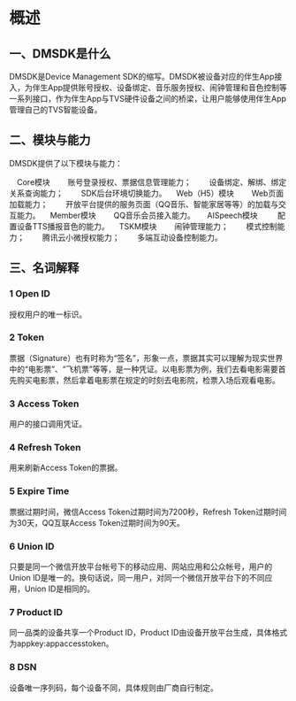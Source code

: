 # 概述 #

## 一、DMSDK是什么

DMSDK是Device Management SDK的缩写。DMSDK被设备对应的伴生App接入，为伴生App提供账号授权、设备绑定、音乐服务授权、闹钟管理和音色控制等一系列接口，作为伴生App与TVS硬件设备之间的桥梁，让用户能够使用伴生App管理自己的TVS智能设备。

## 二、模块与能力

DMSDK提供了以下模块与能力：

&emsp;Core模块
&emsp;&emsp;账号登录授权、票据信息管理能力；
&emsp;&emsp;设备绑定、解绑、绑定关系查询能力；
&emsp;&emsp;SDK后台环境切换能力。
&emsp;Web（H5）模块
&emsp;&emsp;Web页面加载能力；
&emsp;&emsp;开放平台提供的服务页面（QQ音乐、智能家居等等）的加载与交互能力。
&emsp;Member模块
&emsp;&emsp;QQ音乐会员接入能力。
&emsp; AISpeech模块
&emsp;&emsp; 配置设备TTS播报音色的能力。
&emsp;TSKM模块
&emsp;&emsp;闹钟管理能力；
&emsp;&emsp;模式控制能力；
&emsp;&emsp;腾讯云小微授权能力；
&emsp;&emsp;多端互动设备控制能力。

## 三、名词解释

### 1 Open ID

授权用户的唯一标识。
### 2 Token ###
票据（Signature）也有时称为“签名”，形象一点，票据其实可以理解为现实世界中的“电影票”、“飞机票”等等，是一种凭证。以电影票为例，我们去看电影需要首先购买电影票，然后拿着电影票在规定的时刻去电影院，检票入场后观看电影。
### 3 Access Token ###
用户的接口调用凭证。
### 4 Refresh Token ###
用来刷新Access Token的票据。
### 5 Expire Time ###
票据过期时间，微信Access Token过期时间为7200秒，Refresh Token过期时间为30天，QQ互联Access Token过期时间为90天。
### 6 Union ID ###
只要是同一个微信开放平台帐号下的移动应用、网站应用和公众帐号，用户的Union ID是唯一的。换句话说，同一用户，对同一个微信开放平台下的不同应用，Union ID是相同的。
### 7 Product ID ###
同一品类的设备共享一个Product ID，Product ID由设备开放平台生成，具体格式为appkey:appaccesstoken。
### 8 DSN
设备唯一序列码，每个设备不同，具体规则由厂商自行制定。